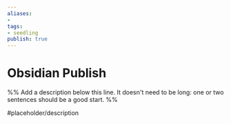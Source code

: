 ```yaml
---
aliases: 
- 
tags:
- seedling
publish: true
---
```


# Obsidian Publish

%% Add a description below this line. It doesn't need to be long: one or two sentences should be a good start. %%

#placeholder/description 
